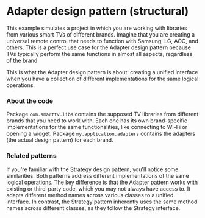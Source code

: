 # Adapter design pattern (structural)

This example simulates a project in which you are working with libraries from various smart TVs of different brands. Imagine that you are creating a universal remote control that needs to function with Samsung, LG, AOC, and others. This is a perfect use case for the Adapter design pattern because TVs typically perform the same functions in almost all aspects, regardless of the brand.

This is what the Adapter design pattern is about: creating a unified interface when you have a collection of different implementations for the same logical operations.

### About the code

Package `com.smarttv.libs` contains the supposed TV libraries from different brands that you need to work with. Each one has its own brand-specific implementations for the same functionalities, like connecting to Wi-Fi or opening a widget. Package `my.application.adapters` contains the adapters (the actual design pattern) for each brand.

### Related patterns

If you're familiar with the Strategy design pattern, you'll notice some similarities. Both patterns address different implementations of the same logical operations. The key difference is that the Adapter pattern works with existing or third-party code, which you may not always have access to. It adapts different method names across various classes to a unified interface. In contrast, the Strategy pattern inherently uses the same method names across different classes, as they follow the Strategy interface.
